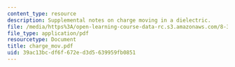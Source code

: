 ```yaml
---
content_type: resource
description: Supplemental notes on charge moving in a dielectric.
file: /media/https%3A/open-learning-course-data-rc.s3.amazonaws.com/8-311-electromagnetic-theory-spring-2004/39ac13bcdf6f672ed3d5639959fb0851_charge_mov.pdf
file_type: application/pdf
resourcetype: Document
title: charge_mov.pdf
uid: 39ac13bc-df6f-672e-d3d5-639959fb0851
---
```

